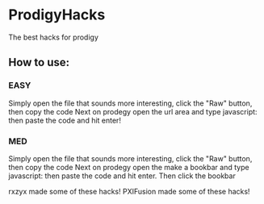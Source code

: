 # ProdigyHacks
The best hacks for prodigy

## How to use:
### EASY
Simply open the file that sounds more interesting, click the "Raw" button, then copy the code
Next on prodegy open the url area and type javascript: then paste the code and hit enter!

### MED
Simply open the file that sounds more interesting, click the "Raw" button, then copy the code
Next on prodegy open the make a bookbar and type javascript: then paste the code and hit enter.
Then click the bookbar


rxzyx made some of these hacks!
PXIFusion made some of these hacks!
